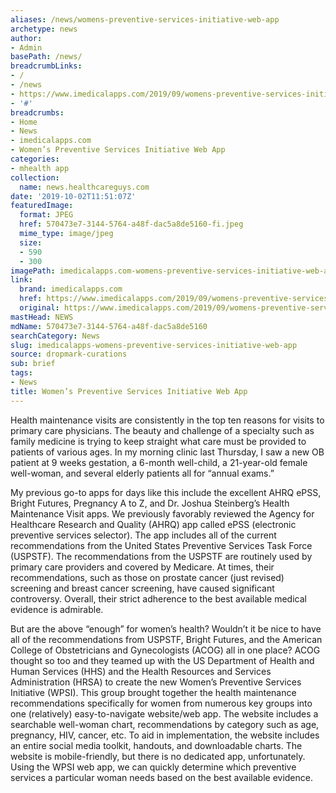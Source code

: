 ```yaml
---
aliases: /news/womens-preventive-services-initiative-web-app
archetype: news
author:
- Admin
basePath: /news/
breadcrumbLinks:
- /
- /news
- https://www.imedicalapps.com/2019/09/womens-preventive-services-initiative-web-app/
- '#'
breadcrumbs:
- Home
- News
- imedicalapps.com
- Women’s Preventive Services Initiative Web App
categories:
- mhealth app
collection:
  name: news.healthcareguys.com
date: '2019-10-02T11:51:07Z'
featuredImage:
  format: JPEG
  href: 570473e7-3144-5764-a48f-dac5a8de5160-fi.jpeg
  mime_type: image/jpeg
  size:
  - 590
  - 300
imagePath: imedicalapps.com-womens-preventive-services-initiative-web-app
link:
  brand: imedicalapps.com
  href: https://www.imedicalapps.com/2019/09/womens-preventive-services-initiative-web-app/
  original: https://www.imedicalapps.com/2019/09/womens-preventive-services-initiative-web-app/
mastHead: NEWS
mdName: 570473e7-3144-5764-a48f-dac5a8de5160
searchCategory: News
slug: imedicalapps-womens-preventive-services-initiative-web-app
source: dropmark-curations
sub: brief
tags:
- News
title: Women’s Preventive Services Initiative Web App
---
```


Health maintenance visits are consistently in the top ten reasons for visits to primary care physicians. The beauty and challenge of a specialty such as family medicine is trying to keep straight what care must be provided to patients of various ages. In my morning clinic last Thursday, I saw a new OB patient at 9 weeks gestation, a 6-month well-child, a 21-year-old female well-woman, and several elderly patients all for “annual exams.” 

My previous go-to apps for days like this include the excellent AHRQ ePSS, Bright Futures, Pregnancy A to Z, and Dr. Joshua Steinberg’s Health Maintenance Visit apps. We previously favorably reviewed the Agency for Healthcare Research and Quality (AHRQ) app called ePSS (electronic preventive services selector). The app includes all of the current recommendations from the United States Preventive Services Task Force (USPSTF). The recommendations from the USPSTF are routinely used by primary care providers and covered by Medicare. At times, their recommendations, such as those on prostate cancer (just revised) screening and breast cancer screening, have caused significant controversy. Overall, their strict adherence to the best available medical evidence is admirable.  

But are the above “enough” for women’s health? Wouldn’t it be nice to have all of the recommendations from USPSTF, Bright Futures, and the American College of Obstetricians and Gynecologists (ACOG) all in one place? ACOG thought so too and they teamed up with the US Department of Health and Human Services (HHS) and the Health Resources and Services Administration (HRSA) to create the new Women’s Preventive Services Initiative (WPSI). This group brought together the health maintenance recommendations specifically for women from numerous key groups into one (relatively) easy-to-navigate website/web app. The website includes a searchable well-woman chart, recommendations by category such as age, pregnancy, HIV, cancer, etc. To aid in implementation, the website includes an entire social media toolkit, handouts, and downloadable charts. The website is mobile-friendly, but there is no dedicated app, unfortunately. Using the WPSI web app, we can quickly determine which preventive services a particular woman needs based on the best available evidence.